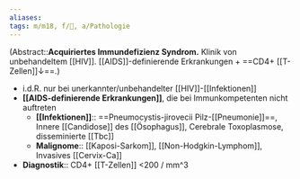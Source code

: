 ```yaml
---
aliases: 
tags: m/m18, f/🦠, a/Pathologie
---
```

(Abstract::**Acquiriertes Immundefizienz Syndrom.** Klinik von unbehandeltem [[HIV]]. [[AIDS]]-definierende Erkrankungen + ==CD4+ [[T-Zellen]]↓==.)
- i.d.R. nur bei unerkannter/unbehandelter [[HIV]]-[[Infektionen]]
- **[[AIDS-definierende Erkrankungen]]**, die bei Immunkompetenten nicht auftreten
	- **[[Infektionen]]**:: ==Pneumocystis-jirovecii Pilz-[[Pneumonie]]==, Innere [[Candidose]] des [[Ösophagus]], Cerebrale Toxoplasmose, disseminierte [[Tbc]]
	- **Malignome**:: [[Kaposi-Sarkom]], [[Non-Hodgkin-Lymphom]], Invasives [[Cervix-Ca]]
- **Diagnostik**:: CD4+ [[T-Zellen]] <200 / mm^3